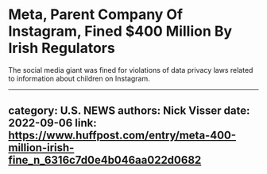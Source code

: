 # Meta, Parent Company Of Instagram, Fined $400 Million By Irish Regulators

The social media giant was fined for violations of data privacy laws related to information about children on Instagram.

---
category: U.S. NEWS
authors: Nick Visser
date: 2022-09-06
link: https://www.huffpost.com/entry/meta-400-million-irish-fine_n_6316c7d0e4b046aa022d0682
---
